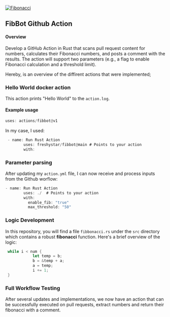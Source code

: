 
[![Fibonacci](https://github.com/freshystar/fibbot/actions/workflows/build.yml/badge.svg)](https://github.com/freshystar/fibbot/actions/workflows/build.yml)


## FibBot Github Action
#### Overview

Develop a GitHub Action in Rust that scans pull request content for numbers, calculates their Fibonacci numbers, and posts a comment with the results. The action will support two parameters (e.g., a flag to enable Fibonacci calculation and a threshold limit).

Hereby, is an overview of the diffirent actions that were implemented;

### Hello World docker action 

This action prints "Hello World" to the `action.log`.

#### Example usage

```rs
uses: actions/fibbot@v1
```

In my case, I used:
```rs
 - name: Run Rust Action
        uses: freshystar/fibbot@main # Points to your action
        with:
```


### Parameter parsing
 After updating my `action.yml` file, I can now receive and process inputs from the Github worflow:
```rs
- name: Run Rust Action
        uses: ./  # Points to your action
        with:
          enable_fib: "true"
          max_threshold: "50"
```

### Logic  Development

In this repository, you will find a file `fibbonacci.rs` under the `src` directory which contains a robust **fibonacci** function.
Here's a brief overview of the logic:
```rs
 while i < num {
            let temp = b;
            b = &temp + a;
            a = temp;
            i += 1;
 }
 ```

### Full Workflow Testing

After several updates and implementations, we now have an action that can be successfully executed on pull requests, extract numbers and return their fibonacci with a comment.



